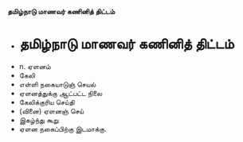 **தமிழ்நாடு மாணவர் கணினித் திட்டம்**
- # தமிழ்நாடு மாணவர் கணினித் திட்டம்
- n. ஏளனம்
- கேலி
- எள்ளி நகையாடுஞ் செயல்
- ஏளனத்துக்கு ஆட்பட்ட நிலை
- கேலிக்குரிய செய்தி
- (வினை) ஏளனஞ் செய்
- இகழ்ந்து கூறு
- ஏளன நகைப்பிற்கு இடமாக்கு.

